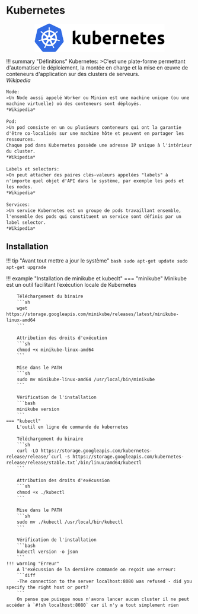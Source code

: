 # Kubernetes
<center><img src="/img/logo_kubernetes.png" width="350"/></td></center>

!!! summary "Définitions"
    Kubernetes:
    >C'est une plate-forme permettant d'automatiser le déploiement, la montée en charge et la mise en œuvre de conteneurs d'application sur des clusters de serveurs.  
    *Wikipedia*

    Node:
    >Un Node aussi appelé Worker ou Minion est une machine unique (ou une machine virtuelle) où des conteneurs sont déployés.  
    *Wikipedia*

    Pod:
    >Un pod consiste en un ou plusieurs conteneurs qui ont la garantie d'être co-localisés sur une machine hôte et peuvent en partager les ressources.  
    Chaque pod dans Kubernetes possède une adresse IP unique à l'intérieur du cluster.  
    *Wikipedia*

    Labels et selectors:
    >On peut attacher des paires clés-valeurs appelées "labels" à n'importe quel objet d'API dans le système, par exemple les pods et les nodes.  
    *Wikipedia*

    Services:
    >Un service Kubernetes est un groupe de pods travaillant ensemble, l'ensemble des pods qui constituent un service sont définis par un label selector.  
    *Wikipedia*

## Installation

!!! tip "Avant tout mettre a jour le système"
    ```bash
    sudo apt-get update
    sudo apt-get upgrade
    ```

!!! example "Installation de minikube et kubeclt"
    === "minikube"
        Minikube est un outil facilitant l’exécution locale de Kubernetes  

        Téléchargement du binaire
        ```sh
        wget https://storage.googleapis.com/minikube/releases/latest/minikube-linux-amd64
        ```

        Attribution des droits d'exécution
        ```sh
        chmod +x minikube-linux-amd64
        ```

        Mise dans le PATH
        ```sh
        sudo mv minikube-linux-amd64 /usr/local/bin/minikube
        ```

        Vérification de l'installation
        ```bash
        minikube version
        ```
    === "kubectl"
        L'outil en ligne de commande de kubernetes  

        Téléchargement du binaire
        ```sh
        curl -LO https://storage.googleapis.com/kubernetes-release/release/`curl -s https://storage.googleapis.com/kubernetes-release/release/stable.txt`/bin/linux/amd64/kubectl
        ```

        Attribution des droits d'exécussion
        ```sh
        chmod +x ./kubectl
        ```

        Mise dans le PATH
        ```sh
        sudo mv ./kubectl /usr/local/bin/kubectl
        ```

        Vérification de l'installation
        ```bash
        kubectl version -o json
        ```
    !!! warning "Erreur"
        A l'exécussion de la dernière commande on reçoit une erreur:
        ```diff
        -The connection to the server localhost:8080 was refused - did you specify the right host or port?
        ```
        On pense que puisque nous n'avons lancer aucun cluster il ne peut accéder à `#!sh localhost:8080` car il n'y a tout simplement rien